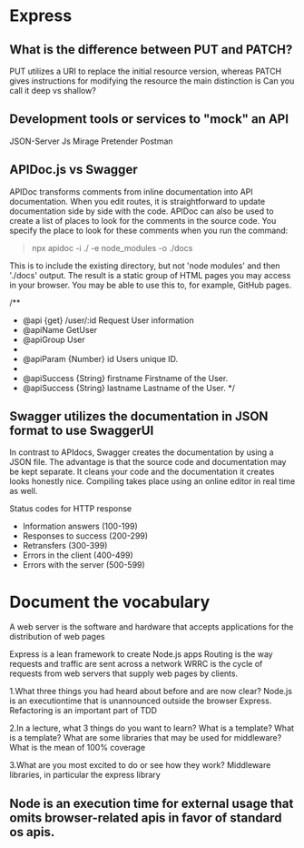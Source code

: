 # Express
## What is the difference between PUT and PATCH?
PUT utilizes a URI to replace the initial resource version, whereas PATCH gives instructions for modifying the resource the main distinction is
Can you call it deep vs shallow?

## Development tools or services to "mock" an API
JSON-Server
Js Mirage
Pretender
Postman

## APIDoc.js vs Swagger
APIDoc transforms comments from inline documentation into API documentation. When you edit routes, it is straightforward to update documentation side by side with the code. APIDoc can also be used to create a list of places to look for the comments in the source code.
You specify the place to look for these comments when you run the command:
> npx apidoc -i ./ -e node_modules -o ./docs 

This is to include the existing directory, but not 'node modules' and then './docs' output. The result is a static group of HTML pages you may access in your browser. You may be able to use this to, for example, GitHub pages.

/**
 * @api {get} /user/:id Request User information
 * @apiName GetUser
 * @apiGroup User
 *
 * @apiParam {Number} id Users unique ID.
 *
 * @apiSuccess {String} firstname Firstname of the User.
 * @apiSuccess {String} lastname  Lastname of the User.
 */

 ## Swagger utilizes the documentation in JSON format to use SwaggerUI
In contrast to APIdocs, Swagger creates the documentation by using a JSON file. The advantage is that the source code and documentation may be kept separate. It cleans your code and the documentation it creates looks honestly nice.
Compiling takes place using an online editor in real time as well.

Status codes for HTTP response
- Information answers (100-199)
- Responses to success (200-299)
- Retransfers (300-399)
- Errors in the client (400-499)
- Errors with the server (500-599)




# Document the vocabulary
A web server is the software and hardware that accepts applications for the distribution of web pages

Express is a lean framework to create Node.js apps
Routing is the way requests and traffic are sent across a network
WRRC is the cycle of requests from web servers that supply web pages by clients.


1.What three things you had heard about before and are now clear?
Node.js is an executiontime that is unannounced outside the browser Express.
Refactoring is an important part of TDD

2.In a lecture, what 3 things do you want to learn?
What is a template? What is a template?
What are some libraries that may be used for middleware?
What is the mean of 100% coverage

3.What are you most excited to do or see how they work?
Middleware libraries, in particular the express library

## Node is an execution time for external usage that omits browser-related apis in favor of standard os apis.